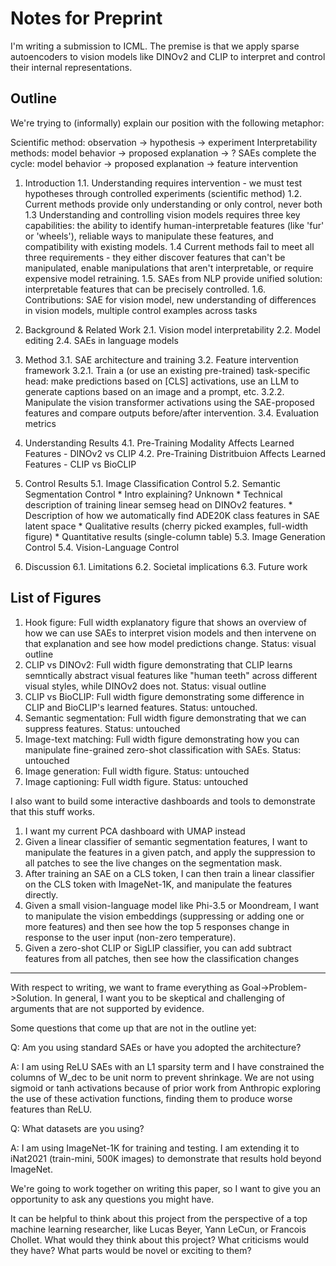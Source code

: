 # Notes for Preprint

I'm writing a submission to ICML. The premise is that we apply sparse autoencoders to vision models like DINOv2 and CLIP to interpret and control their internal representations. 

## Outline

We're trying to (informally) explain our position with the following metaphor:

Scientific method: observation -> hypothesis -> experiment
Interpretability methods: model behavior -> proposed explanation → ?
SAEs complete the cycle: model behavior -> proposed explanation -> feature intervention

1. Introduction
    1.1. Understanding requires intervention - we must test hypotheses through controlled experiments (scientific method)
    1.2. Current methods provide only understanding or only control, never both
    1.3 Understanding and controlling vision models requires three key capabilities: the ability to identify human-interpretable features (like 'fur' or 'wheels'), reliable ways to manipulate these features, and compatibility with existing models. 
    1.4 Current methods fail to meet all three requirements - they either discover features that can't be manipulated, enable manipulations that aren't interpretable, or require expensive model retraining.
    1.5. SAEs from NLP provide unified solution: interpretable features that can be precisely controlled.
    1.6. Contributions: SAE for vision model, new understanding of differences in vision models, multiple control examples across tasks

2. Background & Related Work
    2.1. Vision model interpretability
    2.2. Model editing
    2.4. SAEs in language models

3. Method
    3.1. SAE architecture and training
    3.2. Feature intervention framework
        3.2.1. Train a (or use an existing pre-trained) task-specific head: make predictions based on [CLS] activations, use an LLM to generate captions based on an image and a prompt, etc.
        3.2.2. Manipulate the vision transformer activations using the SAE-proposed features and compare outputs before/after intervention.
    3.4. Evaluation metrics

4. Understanding Results
    4.1. Pre-Training Modality Affects Learned Features - DINOv2 vs CLIP
    4.2. Pre-Training Distritbuion Affects Learned Features - CLIP vs BioCLIP

5. Control Results
    5.1. Image Classification Control
    5.2. Semantic Segmentation Control
        * Intro explaining? Unknown
        * Technical description of training linear semseg head on DINOv2 features.
        * Description of how we automatically find ADE20K class features in SAE latent space
        * Qualitative results (cherry picked examples, full-width figure)
        * Quantitative results (single-column table)
    5.3. Image Generation Control
    5.4. Vision-Language Control

6. Discussion
    6.1. Limitations
    6.2. Societal implications
    6.3. Future work


## List of Figures

1. Hook figure: Full width explanatory figure that shows an overview of how we can use SAEs to interpret vision models and then intervene on that explanation and see how model predictions change. Status: visual outline
2. CLIP vs DINOv2: Full width figure demonstrating that CLIP learns semntically abstract visual features like "human teeth" across different visual styles, while DINOv2 does not. Status: visual outline
3. CLIP vs BioCLIP: Full width figure demonstrating some difference in CLIP and BioCLIP's learned features. Status: untouched.
4. Semantic segmentation: Full width figure demonstrating that we can suppress features. Status: untouched
5. Image-text matching: Full width figure demonstrating how you can manipulate fine-grained zero-shot classification with SAEs. Status: untouched
6. Image generation: Full width figure. Status: untouched
7. Image captioning: Full width figure. Status: untouched

I also want to build some interactive dashboards and tools to demonstrate that this stuff works.

1. I want my current PCA dashboard with UMAP instead
2. Given a linear classifier of semantic segmentation features, I want to manipulate the features in a given patch, and apply the suppression to all patches to see the live changes on the segmentation mask.
3. After training an SAE on a CLS token, I can then train a linear classifier on the CLS token with ImageNet-1K, and manipulate the features directly.
4. Given a small vision-language model like Phi-3.5 or Moondream, I want to manipulate the vision embeddings (suppressing or adding one or more features) and then see how the top 5 responses change in response to the user input (non-zero temperature).
5. Given a zero-shot CLIP or SigLIP classifier, you can add subtract features from all patches, then see how the classification changes

---

With respect to writing, we want to frame everything as Goal->Problem->Solution. In general, I want you to be skeptical and challenging of arguments that are not supported by evidence.

Some questions that come up that are not in the outline yet:

Q: Am you using standard SAEs or have you adopted the architecture?

A: I am using ReLU SAEs with an L1 sparsity term and I have constrained the columns of W_dec to be unit norm to prevent shrinkage. We are not using sigmoid or tanh activations because of prior work from Anthropic exploring the use of these activation functions, finding them to produce worse features than ReLU.

Q: What datasets are you using?

A: I am using ImageNet-1K for training and testing. I am extending it to iNat2021 (train-mini, 500K images) to demonstrate that results hold beyond ImageNet. 

We're going to work together on writing this paper, so I want to give you an opportunity to ask any questions you might have.

It can be helpful to think about this project from the perspective of a top machine learning researcher, like Lucas Beyer, Yann LeCun, or Francois Chollet. What would they think about this project? What criticisms would they have? What parts would be novel or exciting to them?



